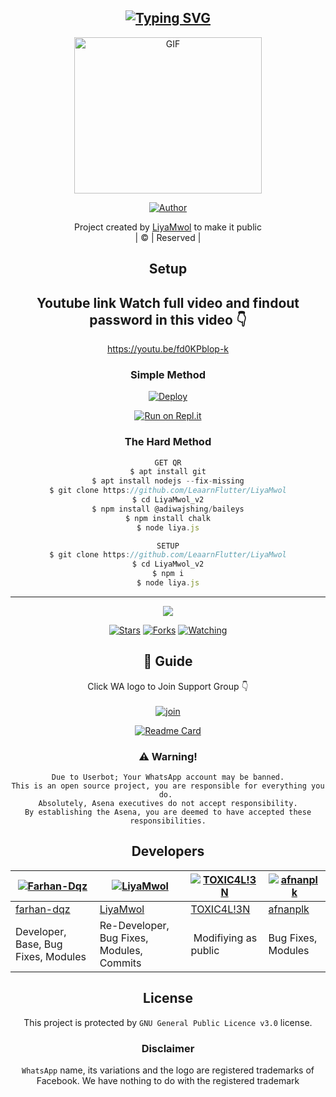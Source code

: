 <div align="center">

## [![Typing SVG](https://readme-typing-svg.herokuapp.com?font=Lemon+milk&color=F70000&lines=Welcome+to+LiyaMwol_v2+WA+Bot+repo;Created+by+S.Qadir;This+is+a+Bgm+stickerbot;With+more+features)](https://git.io/typing-svg)

 </a>
</p>
<div align="center">
  <p align="center">
<img src="https://media.giphy.com/media/QoXw903mHLu4mqPfLd/giphy.gif?cid=790b7611a48d56eec88e20cfedb2c8be6e08c0fde3f8fe72&rid=giphy.gif&ct=g.gif" alt="GIF" width="300" height="250"/>
</p>
  <p align="center">
<a href="https://github.com/LeaarnFlutter/LiyaMwol"><img title="Author" src="https://img.shields.io/badge/Author-Amal-cyberchekuthan/LiyaMwol_v2?color=blue&style=for-the-badge&logo=whatsapp"></a>
</p>
</div>
<p align="center">
Project created by <a href="https://github.com/SQADIRKVM">LiyaMwol</a> to make it public
    <br>
       | © |
        Reserved |
    <br> 
</p>

## Setup
<div align="center"> 


## Youtube link Watch full video and findout password in this video 👇

https://youtu.be/fd0KPblop-k

  ### Simple Method
  
[![Deploy](https://www.herokucdn.com/deploy/button.svg)](https://heroku.com/deploy?template=https://github.com/LeaarnFlutter/LiyaMwol) 
  
[![Run on Repl.it](https://repl.it/badge/github/quiec/whatsAlfa)](https://replit.com/@LearnFlutter/LiyaMwol?v=1)
  
### The Hard Method
```js
GET QR
$ apt install git
$ apt install nodejs --fix-missing
$ git clone https://github.com/LeaarnFlutter/LiyaMwol
$ cd LiyaMwol_v2
$ npm install @adiwajshing/baileys
$ npm install chalk
$ node liya.js
```
      
```js
SETUP
$ git clone https://github.com/LeaarnFlutter/LiyaMwol
$ cd LiyaMwol_v2
$ npm i
$ node liya.js
```

----

  <p align="center">
  <a href="httsp://github.com/farhan-dqz/liyaMwol">
    
<a href="https://github.com/farhan-dqz/followers">
<img src="https://img.shields.io/github/repo-size/farhan-dqz/liya-Mwol?color=green&label=Repo%20total%20size&style=plastic">
<p align="center">
<a href="https://github.com/farhan-dqz/followers"
<img title="Followers" src="https://img.shields.io/github/followers/farhan-dqz?color=blue&style=flat-square"></a>
<a href="https://github.com/farhan-dqz/liyaMwol/stargazers/"><img title="Stars" src="https://img.shields.io/github/stars/farhan-dqz/liyaMwol?color=blue&style=flat-square"></a>
<a href="https://github.com/farhan-dqz/liyaMwol/network/members"><img title="Forks" src="https://img.shields.io/github/forks/farhan-dqz/liyaMwol?color=blue&style=flat-square"></a>
<a href="https://github.com/farhan-dqz/liyaMwol/watchers"><img title="Watching" src="https://img.shields.io/github/watchers/farhan-dqz/liyaMwol?label=Watchers&color=blue&style=flat-square"></a>
</p>

## 📢 Guide
Click WA logo to Join Support Group 👇
    <br>
<br>
  [![join](https://github.com/Alien-alfa/PublicBot/blob/main/wlogo.svg.png)](https://chat.whatsapp.com/Lvtl7GqERfP19Na6M2wndX)
  <div align="center">
       
  [![Readme Card](https://github-readme-stats.vercel.app/api/pin/?username=farhan-dqz&repo=liya-Mwol&theme=nightowl)](https://github.com/farhan-dqz/liya-Mwol)
  </div>
    
### ⚠️ Warning! 
```
Due to Userbot; Your WhatsApp account may be banned.
This is an open source project, you are responsible for everything you do. 
Absolutely, Asena executives do not accept responsibility.
By establishing the Asena, you are deemed to have accepted these responsibilities.
```

## Developers
  <div align="center">
    
  [![Farhan-Dqz](https://github.com/farhan-dqz.png?size=100)](https://github.com/farhan-dqz) | [![LiyaMwol](https://github.com/cyberchekuthan.png?size=100)](https://github.com/cyberchekuthan) |  [![TOXIC4L!3N](https://github.com/Alien-alfa.png?size=100)](https://github.com/AI-VIKI) | [![afnanplk](https://github.com/afnanplk.png?size=100)](https://github.com/afnanplk) 
----|----|----|----
[farhan-dqz](https://github.com/farhan-dqz) | [LiyaMwol](https://github.com/cyberchekuthan) | [TOXIC4L!3N](https://github.com/AI-VIKI) | [afnanplk](https://github.com/afnanplk) 
Developer, Base, Bug Fixes, Modules| Re-Developer, Bug Fixes, Modules, Commits |  Modifiying  as   public | Bug Fixes, Modules 
  </div>
    


## License
This project is protected by `GNU General Public Licence v3.0` license.

### Disclaimer
`WhatsApp` name, its variations and the logo are registered trademarks of Facebook. We have nothing to do with the registered trademark
